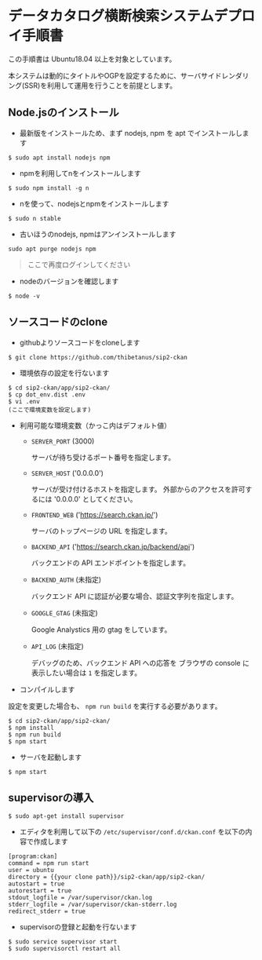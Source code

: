 # データカタログ横断検索システムデプロイ手順書

この手順書は Ubuntu18.04 以上を対象としています。

本システムは動的にタイトルやOGPを設定するために、サーバサイドレンダリング(SSR)を利用して運用を行うことを前提とします。

## Node.jsのインストール

* 最新版をインストールため、まず nodejs, npm を apt でインストールします

```
$ sudo apt install nodejs npm
```

* npmを利用してnをインストールします

```
$ sudo npm install -g n
```

* nを使って、nodejsとnpmをインストールします

```
$ sudo n stable
```

* 古いほうのnodejs, npmはアンインストールします
```
sudo apt purge nodejs npm
```

> ここで再度ログインしてください

* nodeのバージョンを確認します

```
$ node -v
```

## ソースコードのclone

* githubよりソースコードをcloneします

```
$ git clone https://github.com/thibetanus/sip2-ckan
```

* 環境依存の設定を行ないます

```
$ cd sip2-ckan/app/sip2-ckan/
$ cp dot_env.dist .env
$ vi .env
(ここで環境変数を設定します)
```

- 利用可能な環境変数（かっこ内はデフォルト値）

    - `SERVER_PORT` (3000)

        サーバが待ち受けるポート番号を指定します。

    - `SERVER_HOST` ('0.0.0.0')

        サーバが受け付けるホストを指定します。
        外部からのアクセスを許可するには '0.0.0.0' としてください。

    - `FRONTEND_WEB` ('https://search.ckan.jp/')

        サーバのトップページの URL を指定します。

    - `BACKEND_API` ('https://search.ckan.jp/backend/api')

        バックエンドの API エンドポイントを指定します。

    - `BACKEND_AUTH` (未指定)

        バックエンド API に認証が必要な場合、認証文字列を指定します。

    - `GOOGLE_GTAG` (未指定)

        Google Analystics 用の gtag をしています。

    - `API_LOG` (未指定)

        デバッグのため、バックエンド API への応答を
        ブラウザの console に表示したい場合は `1` を指定します。


* コンパイルします

設定を変更した場合も、 `npm run build` を実行する必要があります。
```
$ cd sip2-ckan/app/sip2-ckan/
$ npm install
$ npm run build
$ npm start
```

* サーバを起動します

```
$ npm start
```

## supervisorの導入

```
$ sudo apt-get install supervisor
```

* エディタを利用して以下の `/etc/supervisor/conf.d/ckan.conf` を以下の内容で作成します

```
[program:ckan]
command = npm run start
user = ubuntu
directory = {{your clone path}}/sip2-ckan/app/sip2-ckan/
autostart = true
autorestart = true
stdout_logfile = /var/supervisor/ckan.log
stderr_logfile = /var/supervisor/ckan-stderr.log
redirect_stderr = true
```

* supervisorの登録と起動を行ないます

```
$ sudo service supervisor start 
$ sudo supervisorctl restart all
```

